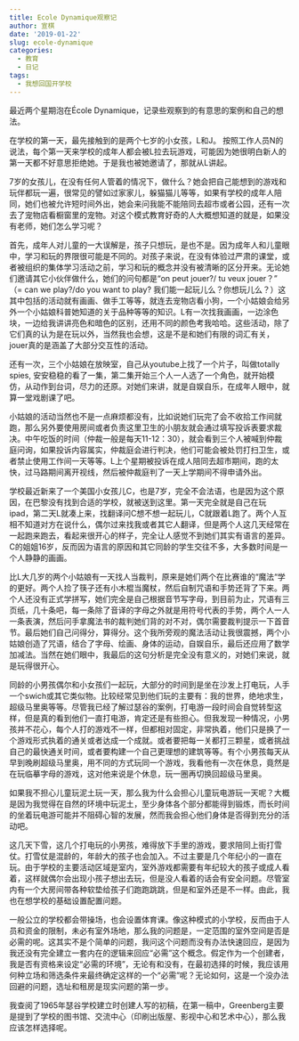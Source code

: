 ```yaml
---
title: Ecole Dynamique观察记
author: 宣棋
date: '2019-01-22'
slug: ecole-dynamique
categories:
  - 教育
  - 日记
tags:
  - 我想回国开学校
---
```


最近两个星期泡在École Dynamique，记录些观察到的有意思的案例和自己的想法。

在学校的第一天，最先接触到的是两个七岁的小女孩，L和J。 按照工作人员N的说法，每个第一天来学校的成年人都会被L拉去玩游戏，可能因为她很明白新人的第一天都不好意思拒绝她。于是我也被她邀请了，那就从L讲起。

7岁的女孩儿，在没有任何人管着的情况下，做什么？她会把自己能想到的游戏和玩伴都玩一遍，很常见的譬如过家家儿，躲猫猫儿等等，如果有学校的成年人陪同，她们也被允许短时间外出，她会来问我能不能陪同去超市或者公园，还有一次去了宠物店看橱窗里的宠物。对这个模式教育好奇的人大概想知道的就是，如果没有老师，她们怎么学习呢？

首先，成年人对儿童的一大误解是，孩子只想玩，是也不是。因为成年人和儿童眼中，学习和玩的界限很可能是不同的。对孩子来说，在没有体验过严肃的课堂，或者被组织的集体学习活动之前，学习和玩的概念并没有被清晰的区分开来。无论她们邀请其它小伙伴做什么，她们的问句都是“on peut jouer?/ tu veux jouer？” （= can we play?/do you want to play? 我们能一起玩儿么？你想玩儿么？）这其中包括的活动就有画画、做手工等等，就连去宠物店看小狗，一个小姑娘会给另外一个小姑娘科普她知道的关于品种等等的知识。L有一次找我画画，一边涂色块，一边给我讲讲亮色和暗色的区别，还用不同的颜色考我哈哈。这些活动，除了它们真的认为是在玩以外，当然我也会想，这是不是和她们有限的词汇有关，jouer真的是涵盖了大部分交互性的活动。

还有一次，三个小姑娘在放映室，自己从youtube上找了一个片子，叫做totally spies, 安安稳稳的看了一集，第二集开始三个人一人选了一个角色，就开始模仿，从动作到台词，尽力的还原。对她们来讲，就是自娱自乐，在成年人眼中，就算一堂戏剧课了吧。

小姑娘的活动当然也不是一点麻烦都没有，比如说她们玩完了会不收拾工作间就跑，那么另外要使用房间或者负责这里卫生的小朋友就会通过填写投诉表要求裁决。中午吃饭的时间（仲裁一般是每天11-12：30），就会看到三个人被喊到仲裁庭问询，如果投诉内容属实，仲裁庭会进行判决，他们可能会被处罚打扫卫生，或者禁止使用工作间一天等等。L上个星期被投诉在成人陪同去超市期间，跑的太快，过马路期间离开视线，然后被仲裁庭判了一天上学期间不得申请外出。

学校最近新来了一个美国小女孩儿C，也是7岁，完全不会法语，也是因为这个原因，在巴黎没有找到合适的学校，就被送到这里。第一天完全就是自己在玩ipad，第二天L就凑上来，找翻译问C想不想一起玩儿，C就跟着L跑了。两个人互相不知道对方在说什么，偶尔过来找我或者其它人翻译，但是两个人这几天经常在一起跑来跑去，看起来很开心的样子，完全让人感觉不到她们其实有语言的差异。C的姐姐16岁，反而因为语言的原因和其它同龄的学生交往不多，大多数时间是一个人静静的画画。

比L大几岁的两个小姑娘有一天找人当裁判，原来是她们两个在比赛谁的“魔法“学的更好。两个人捡了筷子还有小木棍当魔杖，然后自制咒语和手势还背了下来。两个人还没有正式学拼写，她们完全是自己根据音节写字母，到目前为止，咒语有三页纸，几十条吧，每一条除了音译的字母之外就是用符号代表的手势，两个人一人一条表演，然后问手拿魔法书的裁判她们背的对不对，偶尔需要裁判提示一下首音节。最后她们自己问得分，算得分。这个我所旁观的魔法活动让我很震撼，两个小姑娘创造了咒语，结合了字母、绘画、身体的运动，自娱自乐，最后还应用了数学加减法。当然在她们眼中，我最后的这句分析是完全没有意义的，对她们来说，就是玩得很开心。

同龄的小男孩偶尔和小女孩们一起玩，大部分的时间到是坐在沙发上打电玩，人手一个swich或其它类似物。比较经常见到他们玩的主要有：我的世界，绝地求生，超级马里奥等等。尽管我已经了解过瑟谷的案例，打电游一段时间会自觉转型这样，但是真的看到他们一直打电游，肯定还是有些担心。但我发现一种情况，小男孩并不花心，每个人打的游戏不一样，但都相对固定，非常执着，他们只是换了一个游戏形式执着的通关或者达成一个成就。或者要把每一关都打三颗星，或者挑战自己的最快通关时间，或者要构建一个自己更理想的建筑等等。有个小男孩每天从早到晚刷超级马里奥，用不同的方式玩同一个游戏，我看他有一次在休息，竟然是在玩临摹字母的游戏，这对他来说是个休息，玩一圈再切换回超级马里奥。

如果我不担心儿童玩泥土玩一天，那么我为什么会担心儿童玩电游玩一天呢？大概是因为我觉得在自然的环境中玩泥土，至少身体各个部分都能得到锻炼，而长时间的坐着玩电游可能并不阻碍心智的发展，然而我会担心他们身体是否得到充分的活动吧。

这几天下雪，这几个打电玩的小男孩，难得放下手里的游戏，要求陪同上街打雪仗。打雪仗是混龄的，年龄大的孩子也会加入。不过主要是几个年纪小的一直在玩。由于学校的主要活动区域是室内，室外游戏都需要有年纪较大的孩子或成人看着，这样就偶尔会出现小孩子想出去玩，但是没人看着的话会有安全问题。尽管室内有一个大房间带各种软垫给孩子们跑跑跳跳，但是和室外还是不一样。由此，我也在想学校的基础设置配置问题。

一般公立的学校都会带操场，也会设置体育课。像这种模式的小学校，反而由于人员和资金的限制，未必有室外场地，那么我的问题是，一定范围的室外空间是否是必需的呢。这其实不是个简单的问题，我问这个问题而没有办法快速回应，是因为我还没有完全建立一套内在的逻辑来回应“必需”这个概念。假定作为一个创建者，我是否有资格来设定“必需的环境”，无论有和没有，在最初选择的时候，我应该用何种立场和筛选条件来最终确定这样的一个“必需”呢？无论如何，这是一个没办法回避的问题，选址和租房是现实问题的第一步。

我查阅了1965年瑟谷学校建立时创建人写的初稿，在第一稿中，Greenberg主要是提到了学校的图书馆、交流中心（印刷出版屋、影视中心和艺术中心），那么我应该怎样选择呢。